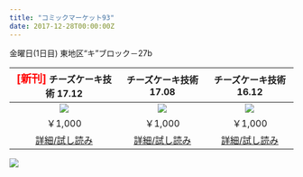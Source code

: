 ```yaml
---
title: "コミックマーケット93"
date: 2017-12-28T00:00:00Z
---
```


金曜日(1日目) 東地区“キ”ブロック－27b

| <span style="font-size:1.2em; color:red;">[新刊]</span> チーズケーキ技術 17.12 | チーズケーキ技術 17.08 | チーズケーキ技術 16.12 |
| :---: | :---: | :---: |
| ![](/17.12/cover.jpg) | ![](/17.08/cover.jpg) | ![](/16.12/cover.jpg) |
| ￥1,000 | ￥1,000 | ￥1,000 |
| [詳細/試し読み](/17.12/) | [詳細/試し読み](/17.08/) | [詳細/試し読み](/16.12/) |

![](/posts/c93/pop.jpg)
